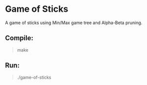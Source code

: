 
# Game of Sticks

A game of sticks using Min/Max game tree and Alpha-Beta pruning.

## Compile:
> make

## Run:
> ./game-of-sticks